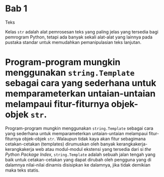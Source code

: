 # Bab 1

Teks

Kelas `str` adalah alat pemrosesan teks yang paling jelas yang tersedia  bagi pemrogram Python, tetapi ada banyak sekali alat-alat yang lainnya pada pustaka standar untuk memudahkan pemanipulasian teks lanjutan.

Program-program mungkin menggunakan `string.Template` sebagai cara yang sederhana untuk memparameterkan untaian-untaian melampaui fitur-fiturnya objek-objek `str`.
=======
Program-program mungkin menggunakan `string.Template` sebagai cara yang sederhana untuk memparameterkan untaian-untaian melampaui fitur-fiturnya objek-objek `str`. Walaupun tidak kaya akan fitur sebagimana cetakan-cetakan (templates) dirumuskan oleh banyak kerangkakerja-kerangkakerja web atau modul-modul ekstensi yang tersedia dari si _the Python Package Index_, `string.Template` adalah sebuah jalan tengah yang baik untuk cetakan-cetakan yang dapat dirubah oleh pengguna yang di dalamnya nilai-nilai dinamis disisipkan ke dalamnya, jika tidak demikian maka teks statis.
